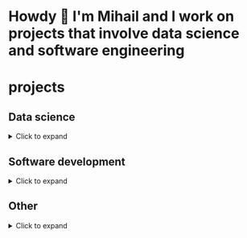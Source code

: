 # Howdy 🤠 I'm Mihail and I work on projects that involve data science and software engineering

# projects

## Data science

<details>
    <summary>Click to expand</summary>
&nbsp;

- A collection of research pieces on crypto investing - [GitHub](https://github.com/mihailthebuilder/crypto-research)
- Finding a good NLP model for scoring the positivity of news headlines - [GitHub](https://github.com/mihailthebuilder/news-positivity-research)
- Web app that analyses the positivity of a news site - [GitHub](https://github.com/mihailthebuilder/bright-news-backend)

</details>

## Software development

<details>
    <summary>Click to expand</summary>  
&nbsp;

- Browser extension that filters out liked and promoted posts from your LinkedIn feed - [GitHub](https://github.com/mihailthebuilder/simplyfeed)
- My portfolio site for software development - [GitHub](https://github.com/mihailthebuilder/personal-site)
- Multi-level memory game where you have to avoid picking the same GIF - [GitHub](https://github.com/mihailthebuilder/what-gifs)
- Front-end for an online job application form - [GitHub](https://github.com/mihailthebuilder/top-cv-app/tree/hooks-rewrite)
- Simple web app that displays the current weather in a city - [GitHub](https://github.com/mihailthebuilder/weather-app)
- News site on Asian tech startups - [GitHub](https://github.com/mihailthebuilder/tech-asia)
- Landing page for marketplace of dental practices - [GitHub](https://github.com/mihailthebuilder/findadentistv1)
- Ecommerce landing page - [GitHub](https://github.com/mihailthebuilder/original-trombones-v2)
- Web app that downloads any manga chapter in a PDF file - [GitHub](https://github.com/mihailthebuilder/manga_download)

</details>

## Other

<details>
    <summary>Click to expand</summary>
&nbsp;

- Startup landing page made using the Webflow site builder - [GitHub](https://github.com/mihailthebuilder/rellate-landing)
- Python script that generates email alerts when specific keywords are mentioned in Facebook group posts - [GitHub](https://github.com/mihailthebuilder/topic-alerts)
- Fully-fledged ecommerce site built with Webflow's standard ecommerce plan - [GitHub](https://github.com/mihailthebuilder/ecommerce-site-webflow)
- Personal blog site built with Webflow's CMS plan - [GitHub](https://github.com/mihailthebuilder/personal-blog-webflow)

</details>
